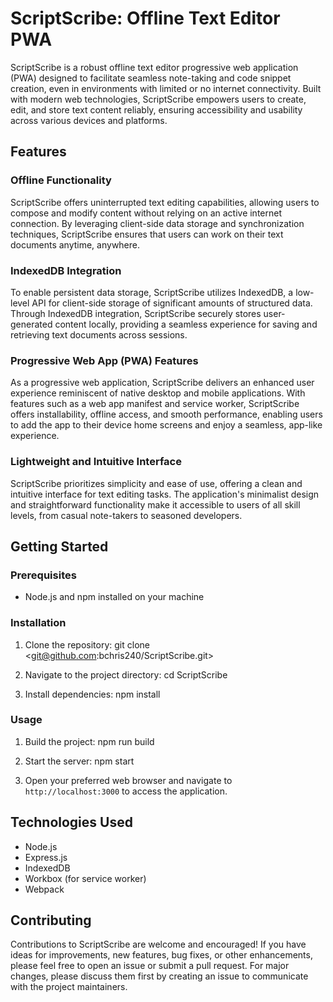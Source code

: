 # ScriptScribe: Offline Text Editor PWA

ScriptScribe is a robust offline text editor progressive web application (PWA) designed to facilitate seamless note-taking and code snippet creation, even in environments with limited or no internet connectivity. Built with modern web technologies, ScriptScribe empowers users to create, edit, and store text content reliably, ensuring accessibility and usability across various devices and platforms.

## Features

### Offline Functionality
ScriptScribe offers uninterrupted text editing capabilities, allowing users to compose and modify content without relying on an active internet connection. By leveraging client-side data storage and synchronization techniques, ScriptScribe ensures that users can work on their text documents anytime, anywhere.

### IndexedDB Integration
To enable persistent data storage, ScriptScribe utilizes IndexedDB, a low-level API for client-side storage of significant amounts of structured data. Through IndexedDB integration, ScriptScribe securely stores user-generated content locally, providing a seamless experience for saving and retrieving text documents across sessions.

### Progressive Web App (PWA) Features
As a progressive web application, ScriptScribe delivers an enhanced user experience reminiscent of native desktop and mobile applications. With features such as a web app manifest and service worker, ScriptScribe offers installability, offline access, and smooth performance, enabling users to add the app to their device home screens and enjoy a seamless, app-like experience.

### Lightweight and Intuitive Interface
ScriptScribe prioritizes simplicity and ease of use, offering a clean and intuitive interface for text editing tasks. The application's minimalist design and straightforward functionality make it accessible to users of all skill levels, from casual note-takers to seasoned developers.

## Getting Started

### Prerequisites
- Node.js and npm installed on your machine

### Installation
1. Clone the repository:
git clone <git@github.com:bchris240/ScriptScribe.git>

2. Navigate to the project directory:
cd ScriptScribe

3. Install dependencies:
npm install

### Usage
1. Build the project:
npm run build

2. Start the server:
npm start

3. Open your preferred web browser and navigate to `http://localhost:3000` to access the application.

## Technologies Used

- Node.js
- Express.js
- IndexedDB
- Workbox (for service worker)
- Webpack

## Contributing

Contributions to ScriptScribe are welcome and encouraged! If you have ideas for improvements, new features, bug fixes, or other enhancements, please feel free to open an issue or submit a pull request. For major changes, please discuss them first by creating an issue to communicate with the project maintainers.

